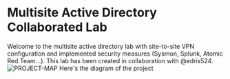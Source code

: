 # Multisite Active Directory Collaborated Lab
Welcome to the multisite active directory lab with site-to-site VPN configuration and implemented security measures (Sysmon, Splunk, Atomic Red Team...). This lab has been created in collaboration with @edris524.
![PROJECT-MAP](images/project.lab.drawio(1).png)
Here's the diagram of the project
